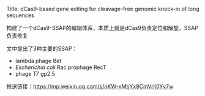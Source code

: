 Title: dCas9-based gene editing for cleavage-free genomic knock-in of long sequences

 构建了一个dCas9-SSAP的编辑体系，本质上就是dCas9负责定位和解旋，SSAP负责修复

文中提出了3种主要的SSAP：

-  lambda phage Bet
- *Escherichia coli* Rac prophage RecT 
- phage T7 gp2.5



推送链接：https://mp.weixin.qq.com/s/pKW-xMtjYx9CmVrlj0Yv7w
